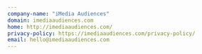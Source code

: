 ```yaml
---
company-name: "iMedia Audiences"
domain: imediaaudiences.com
home: http://imediaaudiences.com/
privacy-policy: https://imediaaudiences.com/privacy-policy/
email: hello@imediaaudiences.com
---
```





